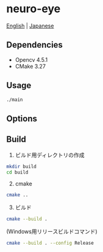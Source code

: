 # neuro-eye

[English](./README.md) | [Japanese](./README.ja.md)  

## Dependencies

- Opencv 4.5.1
- CMake 3.27

## Usage

```sh
./main
```

## Options

## Build

1. ビルド用ディレクトリの作成

```sh
mkdir build
cd build
```

2. cmake  

```sh
cmake ..
```

3. ビルド

```sh
cmake --build .
```

(Windows用リリースビルドコマンド)  

```sh
cmake --build . --config Release
```
